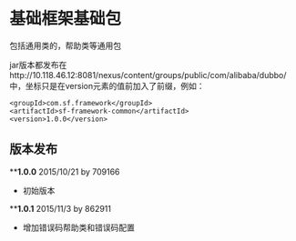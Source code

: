 # 基础框架基础包

包括通用类的，帮助类等通用包

jar版本都发布在http://10.118.46.12:8081/nexus/content/groups/public/com/alibaba/dubbo/中，坐标只是在version元素的值前加入了前缀，例如：

```
<groupId>com.sf.framework</groupId>
<artifactId>sf-framework-common</artifactId>
<version>1.0.0</version>
```

## 版本发布

********1.0.0******
2015/10/21 by 709166

* 初始版本

********1.0.1******
2015/11/3 by 862911

* 增加错误码帮助类和错误码配置
